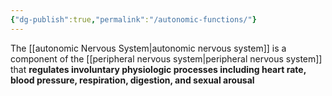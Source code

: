 ```yaml
---
{"dg-publish":true,"permalink":"/autonomic-functions/"}
---
```



The [[autonomic Nervous System\|autonomic nervous system]] is a component of the [[peripheral nervous system\|peripheral nervous system]] that **regulates involuntary physiologic processes including heart rate, blood pressure, respiration, digestion, and sexual arousal**
